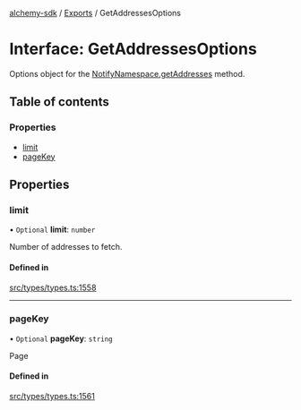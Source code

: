 [alchemy-sdk](../README.md) / [Exports](../modules.md) / GetAddressesOptions

# Interface: GetAddressesOptions

Options object for the [NotifyNamespace.getAddresses](../classes/NotifyNamespace.md#getaddresses) method.

## Table of contents

### Properties

- [limit](GetAddressesOptions.md#limit)
- [pageKey](GetAddressesOptions.md#pagekey)

## Properties

### limit

• `Optional` **limit**: `number`

Number of addresses to fetch.

#### Defined in

[src/types/types.ts:1558](https://github.com/alchemyplatform/alchemy-sdk-js/blob/30d9ef5/src/types/types.ts#L1558)

___

### pageKey

• `Optional` **pageKey**: `string`

Page

#### Defined in

[src/types/types.ts:1561](https://github.com/alchemyplatform/alchemy-sdk-js/blob/30d9ef5/src/types/types.ts#L1561)
